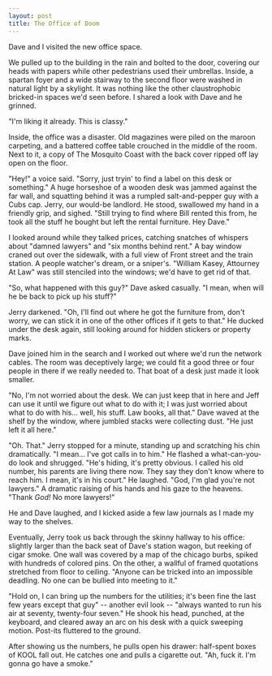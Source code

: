 ```yaml
--- 
layout: post
title: The Office of Doom
---
```

Dave and I visited the new office space.

We pulled up to the building in the rain and bolted to the door, covering our heads with papers while other pedestrians used their umbrellas. Inside, a spartan foyer and a wide stairway to the second floor were washed in natural light by a skylight. It was nothing like the other claustrophobic bricked-in spaces we'd seen before. I shared a look with Dave and he grinned.

"I'm liking it already. This is classy."

Inside, the office was a disaster. Old magazines were piled on the maroon carpeting, and a battered coffee table crouched in the middle of the room. Next to it, a copy of The Mosquito Coast with the back cover ripped off lay open on the floor.

"Hey!" a voice said. "Sorry, just tryin' to find a label on this desk or something." A huge horseshoe of a wooden desk was jammed against the far wall, and squatting behind it was a rumpled salt-and-pepper guy with a Cubs cap. Jerry, our would-be landlord. He stood, swallowed my hand in a friendly grip, and sighed. "Still trying to find where Bill rented this from, he took all the stuff he bought but left the rental furniture. Hey Dave."

I looked around while they talked prices, catching snatches of whispers about "damned lawyers" and "six months behind rent." A bay window craned out over the sidewalk, with a full view of Front street and the train station. A people watcher's dream, or a sniper's. "William Kasey, Attourney At Law" was still stenciled into the windows; we'd have to get rid of that.

"So, what happened with this guy?" Dave asked casually. "I mean, when will he be back to pick up his stuff?"

Jerry darkened. "Oh, I'll find out where he got the furniture from, don't worry, we can stick it in one of the other offices if it gets to that." He ducked under the desk again, still looking around for hidden stickers or property marks.

Dave joined him in the search and I worked out where we'd run the network cables. The room was deceptively large; we could fit a good three or four people in there if we really needed to. That boat of a desk just made it look smaller.

"No, I'm not worried about the desk. We can just keep that in here and Jeff can use it until we figure out what to do with it; I was just worried about what to do with his... well, his stuff. Law books, all that." Dave waved at the shelf by the window, where jumbled stacks were collecting dust. "He just left it all here."

"Oh. That." Jerry stopped for a minute, standing up and scratching his chin dramatically. "I mean... I've got calls in to him." He flashed a what-can-you-do look and shrugged. "He's hiding, it's pretty obvious. I called his old number, his parents are living there now. They say they don't know where to reach him. I mean, it's in his court." He laughed. "God, I'm glad you're not lawyers." A dramatic raising of his hands and his gaze to the heavens. "Thank *God!* No more lawyers!"

He and Dave laughed, and I kicked aside a few law journals as I made my way to the shelves.

Eventually, Jerry took us back through the skinny hallway to his office: slightly larger than the back seat of Dave's station wagon, but reeking of cigar smoke. One wall was covered by a map of the chicago burbs, spiked with hundreds of colored pins. On the other, a wallful of framed quotations stretched from floor to ceiling. "Anyone can be tricked into an impossible deadling. No one can be bullied into meeting to it."

"Hold on, I can bring up the numbers for the utilities; it's been fine the last few years except that guy" -- another evil look -- "always wanted to run his air at seventy, twenty-four seven." He shook his head, punched, at the keyboard, and cleared away an arc on his desk with a quick sweeping motion. Post-its fluttered to the ground.

After showing us the numbers, he pulls open his drawer: half-spent boxes of KOOL fall out. He catches one and pulls a cigarette out. "Ah, fuck it. I'm gonna go have a smoke."